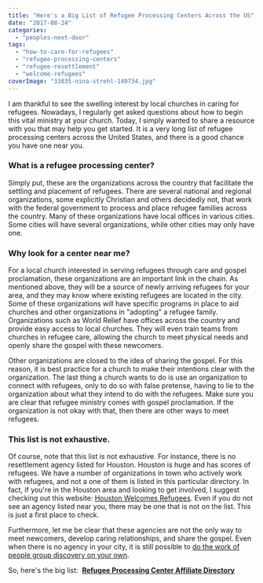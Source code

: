 ```yaml
---
title: "Here's a Big List of Refugee Processing Centers Across the US"
date: "2017-08-24"
categories: 
  - "peoples-next-door"
tags: 
  - "how-to-care-for-refugees"
  - "refugee-processing-centers"
  - "refugee-resettlement"
  - "welcome-refugees"
coverImage: "33835-nina-strehl-140734.jpg"
---
```


I am thankful to see the swelling interest by local churches in caring for refugees. Nowadays, I regularly get asked questions about how to begin this vital ministry at your church. Today, I simply wanted to share a resource with you that may help you get started. It is a very long list of refugee processing centers across the United States, and there is a good chance you have one near you.

### What is a refugee processing center?

Simply put, these are the organizations across the country that facilitate the settling and placement of refugees. There are several national and regional organizations, some explicitly Christian and others decidedly not, that work with the federal government to process and place refugee families across the country. Many of these organizations have local offices in various cities. Some cities will have several organizations, while other cities may only have one.

### Why look for a center near me?

For a local church interested in serving refugees through care and gospel proclamation, these organizations are an important link in the chain. As mentioned above, they will be a source of newly arriving refugees for your area, and they may know where existing refugees are located in the city. Some of these organizations will have specific programs in place to aid churches and other organizations in "adopting" a refugee family. Organizations such as World Relief have offices across the country and provide easy access to local churches. They will even train teams from churches in refugee care, allowing the church to meet physical needs and openly share the gospel with these newcomers.

Other organizations are closed to the idea of sharing the gospel. For this reason, it is best practice for a church to make their intentions clear with the organization. The last thing a church wants to do is use an organization to connect with refugees, only to do so with false pretense, having to lie to the organization about what they intend to do with the refugees. Make sure you are clear that refugee ministry comes with gospel proclamation. If the organization is not okay with that, then there are other ways to meet refugees.

### This list is not exhaustive.

Of course, note that this list is not exhaustive. For instance, there is no resettlement agency listed for Houston. Houston is huge and has scores of refugees. We have a number of organizations in town who actively work with refugees, and not a one of them is listed in this particular directory. In fact, if you're in the Houston area and looking to get involved, I suggest checking out this website: [Houston Welcomes Refugees](https://www.houstonwelcomesrefugees.com/). Even if you do not see an agency listed near you, there may be one that is not on the list. This is just a first place to check.

Furthermore, let me be clear that these agencies are not the only way to meet newcomers, develop caring relationships, and share the gospel. Even when there is no agency in your city, it is still possible to [do the work of people group discovery on your own](http://blog.keelancook.com/2016/10/heres-an-easy-checklist-for-getting-started-with-people-group-ministry.html).

So, here's the big list:  [**Refugee Processing Center Affiliate Directory**](https://static1.squarespace.com/static/580e4274e58c624696efadc6/t/599b7780e4fcb5eef56ae340/1503360896601/Public+Affiliate+Directory+8-21-17.pdf)

